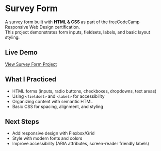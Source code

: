# Survey Form

A survey form built with **HTML & CSS** as part of the freeCodeCamp Responsive Web Design certification.  
This project demonstrates form inputs, fieldsets, labels, and basic layout styling.

## Live Demo
[View Survey Form Project](https://vladimirovatsvetelina49-cpu.github.io/survey-form/)  

##  What I Practiced
- HTML forms (inputs, radio buttons, checkboxes, dropdowns, text areas)
- Using `<fieldset>` and `<label>` for accessibility
- Organizing content with semantic HTML
- Basic CSS for spacing, alignment, and styling

##  Next Steps
- Add responsive design with Flexbox/Grid  
- Style with modern fonts and colors  
- Improve accessibility (ARIA attributes, screen-reader friendly labels)  

